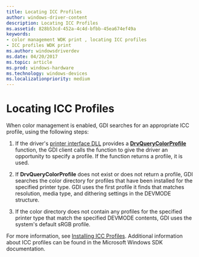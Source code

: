```yaml
---
title: Locating ICC Profiles
author: windows-driver-content
description: Locating ICC Profiles
ms.assetid: 828b53cd-452a-4c4d-bfbb-45ea674ef49a
keywords:
- color management WDK print , locating ICC profiles
- ICC profiles WDK print
ms.author: windowsdriverdev
ms.date: 04/20/2017
ms.topic: article
ms.prod: windows-hardware
ms.technology: windows-devices
ms.localizationpriority: medium
---
```


# Locating ICC Profiles





When color management is enabled, GDI searches for an appropriate ICC profile, using the following steps:

1.  If the driver's [printer interface DLL](printer-interface-dll.md) provides a [**DrvQueryColorProfile**](https://msdn.microsoft.com/library/windows/hardware/ff548573) function, the GDI client calls the function to give the driver an opportunity to specify a profile. If the function returns a profile, it is used.

2.  If **DrvQueryColorProfile** does not exist or does not return a profile, GDI searches the color directory for profiles that have been installed for the specified printer type. GDI uses the first profile it finds that matches resolution, media type, and dithering settings in the DEVMODE structure.

3.  If the color directory does not contain any profiles for the specified printer type that match the specified DEVMODE contents, GDI uses the system's default sRGB profile.

For more information, see [Installing ICC Profiles](installing-icc-profiles.md). Additional information about ICC profiles can be found in the Microsoft Windows SDK documentation.

 

 




